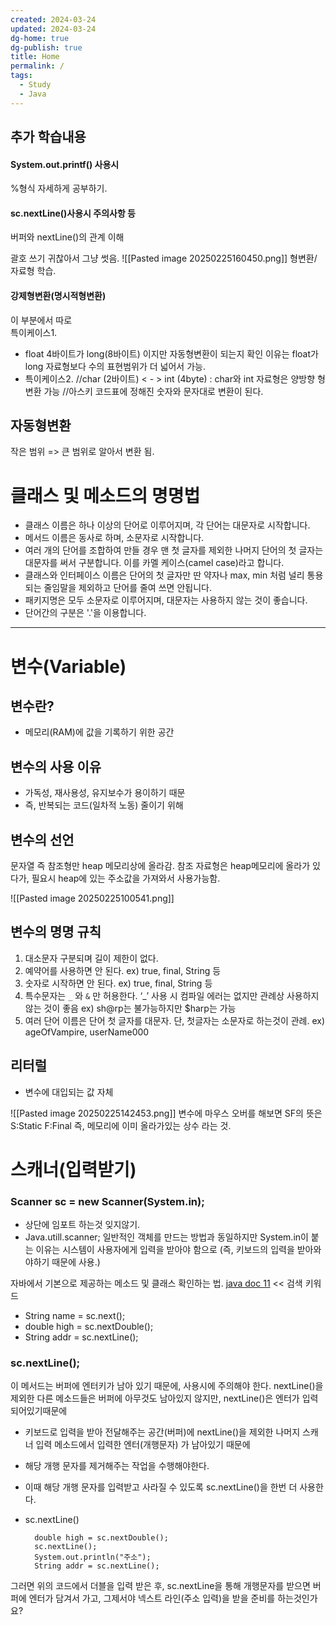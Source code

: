 ```yaml
---
created: 2024-03-24
updated: 2024-03-24
dg-home: true
dg-publish: true
title: Home
permalink: /
tags:
  - Study
  - Java
---
```

## 추가 학습내용
#### System.out.printf() 사용시
%형식 자세하게 공부하기. 
#### sc.nextLine()사용시 주의사항 등
버퍼와 nextLine()의 관계 이해

괄호 쓰기 귀찮아서 그냥 썻음.
![[Pasted image 20250225160450.png]]
형변환/ 자료형 학습.

#### 강제형변환(명시적형변환)
이 부분에서 따로	
특이케이스1.
- float 4바이트가 long(8바이트) 이지만 자동형변환이 되는지 확인
  이유는 float가 long 자료형보다 수의 표현범위가 더 넓어서 가능.
- 특이케이스2. 
		//char (2바이트) < - > int (4byte) : char와 int 자료형은 양방향 형변환 가능
		//아스키 코드표에 정해진 숫자와 문자대로 변환이 된다.


## 자동형변환
작은 범위 => 큰 범위로 알아서 변환 됨. 



# 클래스 및 메소드의 명명법
- 클래스 이름은 하나 이상의 단어로 이루어지며, 각 단어는 대문자로 시작합니다. 
- 메서드 이름은 동사로 하며, 소문자로 시작합니다. 
- 여러 개의 단어를 조합하여 만들 경우 맨 첫 글자를 제외한 나머지 단어의 첫 글자는 대문자를 써서 구분합니다. 이를 카멜 케이스(camel case)라고 합니다. 
- 클래스와 인터페이스 이름은 단어의 첫 글자만 딴 약자나 max, min 처럼 널리 통용되는 줄임말을 제외하고 단어를 줄여 쓰면 안됩니다. 
- 패키지명은 모두 소문자로 이루어지며, 대문자는 사용하지 않는 것이 좋습니다. 
- 단어간의 구분은 '.'을 이용합니다.
---
# 변수(Variable)
## 변수란?
- 메모리(RAM)에 값을 기록하기 위한 공간
## 변수의 사용 이유
- 가독성, 재사용성, 유지보수가 용이하기 때문
- 즉, 반복되는 코드(일차적 노동) 줄이기 위해
## 변수의 선언

문자열 즉 참조형만 heap 메모리상에 올라감.
참조 자료형은 heap메모리에 올라가 있다가, 필요시 heap에 있는 주소값을 가져와서 사용가능함.

![[Pasted image 20250225100541.png]]
## 변수의 명명 규칙
1. 대소문자 구분되며 길이 제한이 없다.
2. 예약어를 사용하면 안 된다.
   ex) true, final, String 등
3. 숫자로 시작하면 안 된다.
   ex) true, final, String 등
4. 특수문자는 `_` 와 `&` 만 허용한다.
    ‘_’ 사용 시 컴파일 에러는 없지만 관례상 사용하지 않는 것이 좋음 ex) sh@rp는 불가능하지만 $harp는 가능
5. 여러 단어 이름은 단어 첫 글자를 대문자.
   단, 첫글자는 소문자로 하는것이 관례.
   ex) ageOfVampire, userName000
## 리터럴
- 변수에 대입되는 값 자체


![[Pasted image 20250225142453.png]]
변수에 마우스 오버를 해보면 SF의 뜻은
S:Static
F:Final
즉, 메모리에 이미 올라가있는 상수 라는 것.
# 스캐너(입력받기)

### Scanner sc = new Scanner(System.in);
* 상단에 임포트 하는것 잊지않기. 
* Java.utill.scanner;
일반적인 객체를 만드는 방법과 동일하지만 System.in이 붙는 이유는 시스템이 사용자에게 입력을 받아야 함으로 (즉, 키보드의 입력을 받아와야하기 때문에 사용.)

자바에서 기본으로 제공하는 메소드 및 클래스 확인하는 법.
[java doc 11](https://docs.oracle.com/en/java/javase/11/docs/api/) << 검색 키워드

- String name = sc.next();
- double high = sc.nextDouble();
- String addr = sc.nextLine();
### sc.nextLine(); 
이 메서드는 버퍼에 엔터키가 남아 있기 때문에, 사용시에 주의해야 한다.
nextLine()을 제외한 다른 메소드들은 버퍼에 아무것도 남아있지 않지만,
nextLine()은 엔터가 입력되어있기때문에 

- 키보드로 입력을 받아 전달해주는 공간(버퍼)에 nextLine()을 제외한 나머지 스캐너 입력 메소드에서 입력한 엔터(개행문자) 가 남아있기 때문에 
- 해당 개행 문자를 제거해주는 작업을 수행해야한다.
- 이때 해당 개행 문자를 입력받고 사라질 수 있도록 sc.nextLine()을 한번 더 사용한다. 
- sc.nextLine()



		double high = sc.nextDouble();
		sc.nextLine();
		System.out.println("주소");
		String addr = sc.nextLine();

그러면 위의 코드에서 더블을 입력 받은 후, sc.nextLine을 통해 개행문자를 받으면 버퍼에 엔터가 담겨서 가고, 그제서야 넥스트 라인(주소 입력)을 받을 준비를 하는것인가요?

